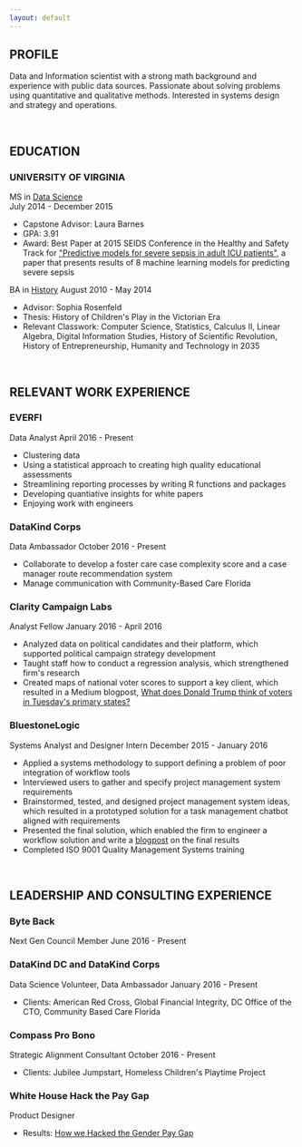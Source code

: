 ```yaml
---
layout: default
---
```


## PROFILE 
Data and Information scientist with a strong math background and experience with public data sources. Passionate about solving problems using quantitative and qualitative methods. Interested in systems design and strategy and operations.

 <br>
 
## EDUCATION
 
### UNIVERSITY OF VIRGINIA
MS in [Data Science](https://dsi.virginia.edu/)  
July 2014 - December 2015
* Capstone Advisor: Laura Barnes  
* GPA: 3.91
* Award: Best Paper at 2015 SEIDS Conference in the Healthy and Safety Track for ["Predictive models for severe sepsis in adult ICU patients"](http://ieeexplore.ieee.org/document/7116970/), a paper that presents results of 8 machine learning models for predicting severe sepsis
 
BA in [History](http://as.virginia.edu)
August 2010 - May 2014
* Advisor: Sophia Rosenfeld
* Thesis: History of Children's Play in the Victorian Era
* Relevant Classwork: Computer Science, Statistics, Calculus II, Linear Algebra, Digital Information Studies, History of Scientific Revolution, History of Entrepreneurship, Humanity and Technology in 2035
 
<br>
 
## RELEVANT WORK EXPERIENCE

### EVERFI
Data Analyst
April 2016 - Present
* Clustering data
* Using a statistical approach to creating high quality educational assessments
* Streamlining reporting processes by writing R functions and packages
* Developing quantiative insights for white papers
* Enjoying work with engineers
 
### DataKind Corps
Data Ambassador
October 2016 - Present
* Collaborate to develop a foster care case complexity score and a case manager route recommendation system
* Manage communication with Community-Based Care Florida
 
### Clarity Campaign Labs
Analyst Fellow
January 2016 - April 2016
* Analyzed data on political candidates and their platform, which supported political campaign strategy development
* Taught staff how to conduct a regression analysis, which strengthened firm's research
* Created maps of national voter scores to support a key client, which resulted in a Medium blogpost, [What does Donald Trump think of voters in Tuesday's primary states?](https://www.linkedin.com/in/margaret-furr-1567b062/detail/treasury/position:771912109/?entityUrn=urn%3Ali%3Afs_treasuryMedia%3A(ACoAAA1Jr9IBcbODSfDhZqb7EuRSFxQYgmBHmi0%2C51163099))
 
### BluestoneLogic
Systems Analyst and Designer Intern
December 2015 - January 2016
* Applied a systems methodology to support defining a problem of poor integration of workflow tools
* Interviewed users to gather and specify project management system requirements
* Brainstormed, tested, and designed project management system ideas, which resulted in a prototyped solution for a task management chatbot aligned with requirements
* Presented the final solution, which enabled the firm to engineer a workflow solution and write a [blogpost](https://medium.com/bluestone-logic/these-are-in-fact-the-bots-we-were-looking-for-4ec2ca108fc2) on the final results
* Completed ISO 9001 Quality Management Systems training
 
<br>
 
## LEADERSHIP AND CONSULTING EXPERIENCE
 
### Byte Back
Next Gen Council Member
June 2016 - Present

### DataKind DC and DataKind Corps
Data Science Volunteer, Data Ambassador
January 2016 - Present
* Clients: American Red Cross, Global Financial Integrity, DC Office of the CTO, Community Based Care Florida
 
### Compass Pro Bono
Strategic Alignment Consultant
October 2016 - Present
* Clients: Jubilee Jumpstart, Homeless Children's Playtime Project 
 
### White House Hack the Pay Gap
Product Designer
* Results: [How we Hacked the Gender Pay Gap](https://medium.com/presidential-innovation-fellows/how-we-hacked-the-gender-pay-gap-1d7a9304950)
